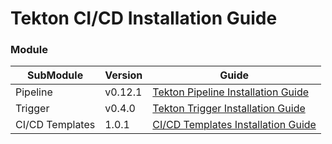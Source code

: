 # Tekton CI/CD Installation Guide

### Module

| SubModule | Version | Guide |
| ------ | --- | ------ |
| Pipeline | v0.12.1 | [Tekton Pipeline Installation Guide](./pipeline.md) |
| Trigger | v0.4.0 | [Tekton Trigger Installation Guide](./trigger.md) |
| CI/CD Templates | 1.0.1 | [CI/CD Templates Installation Guide](./cicd.md) |
